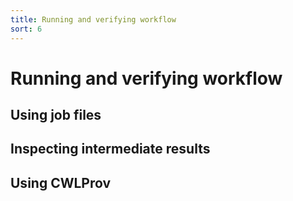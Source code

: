 ```yaml
---
title: Running and verifying workflow
sort: 6
---
```


# Running and verifying workflow

## Using job files

## Inspecting intermediate results

## Using CWLProv

